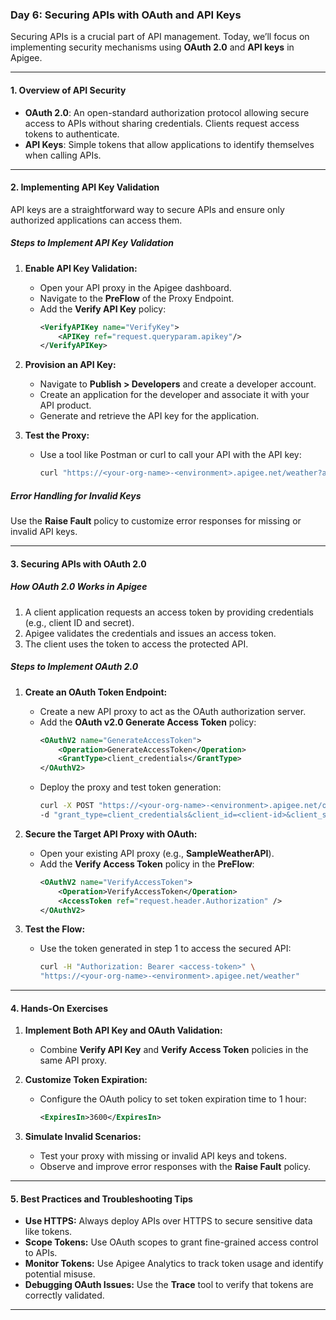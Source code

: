 ### **Day 6: Securing APIs with OAuth and API Keys**

Securing APIs is a crucial part of API management. Today, we’ll focus on implementing security mechanisms using **OAuth 2.0** and **API keys** in Apigee.

---

#### **1. Overview of API Security**

- **OAuth 2.0**: An open-standard authorization protocol allowing secure access to APIs without sharing credentials. Clients request access tokens to authenticate.
- **API Keys**: Simple tokens that allow applications to identify themselves when calling APIs.

---

#### **2. Implementing API Key Validation**

API keys are a straightforward way to secure APIs and ensure only authorized applications can access them.

##### **Steps to Implement API Key Validation**

1. **Enable API Key Validation:**

   - Open your API proxy in the Apigee dashboard.
   - Navigate to the **PreFlow** of the Proxy Endpoint.
   - Add the **Verify API Key** policy:
     ```xml
     <VerifyAPIKey name="VerifyKey">
         <APIKey ref="request.queryparam.apikey"/>
     </VerifyAPIKey>
     ```

2. **Provision an API Key:**

   - Navigate to **Publish > Developers** and create a developer account.
   - Create an application for the developer and associate it with your API product.
   - Generate and retrieve the API key for the application.

3. **Test the Proxy:**
   - Use a tool like Postman or curl to call your API with the API key:
     ```bash
     curl "https://<your-org-name>-<environment>.apigee.net/weather?apikey=<your-api-key>"
     ```

##### **Error Handling for Invalid Keys**

Use the **Raise Fault** policy to customize error responses for missing or invalid API keys.

---

#### **3. Securing APIs with OAuth 2.0**

##### **How OAuth 2.0 Works in Apigee**

1. A client application requests an access token by providing credentials (e.g., client ID and secret).
2. Apigee validates the credentials and issues an access token.
3. The client uses the token to access the protected API.

##### **Steps to Implement OAuth 2.0**

1. **Create an OAuth Token Endpoint:**

   - Create a new API proxy to act as the OAuth authorization server.
   - Add the **OAuth v2.0 Generate Access Token** policy:
     ```xml
     <OAuthV2 name="GenerateAccessToken">
         <Operation>GenerateAccessToken</Operation>
         <GrantType>client_credentials</GrantType>
     </OAuthV2>
     ```
   - Deploy the proxy and test token generation:
     ```bash
     curl -X POST "https://<your-org-name>-<environment>.apigee.net/oauth/token" \
     -d "grant_type=client_credentials&client_id=<client-id>&client_secret=<client-secret>"
     ```

2. **Secure the Target API Proxy with OAuth:**

   - Open your existing API proxy (e.g., **SampleWeatherAPI**).
   - Add the **Verify Access Token** policy in the **PreFlow**:
     ```xml
     <OAuthV2 name="VerifyAccessToken">
         <Operation>VerifyAccessToken</Operation>
         <AccessToken ref="request.header.Authorization" />
     </OAuthV2>
     ```

3. **Test the Flow:**
   - Use the token generated in step 1 to access the secured API:
     ```bash
     curl -H "Authorization: Bearer <access-token>" \
     "https://<your-org-name>-<environment>.apigee.net/weather"
     ```

---

#### **4. Hands-On Exercises**

1. **Implement Both API Key and OAuth Validation:**

   - Combine **Verify API Key** and **Verify Access Token** policies in the same API proxy.

2. **Customize Token Expiration:**

   - Configure the OAuth policy to set token expiration time to 1 hour:
     ```xml
     <ExpiresIn>3600</ExpiresIn>
     ```

3. **Simulate Invalid Scenarios:**
   - Test your proxy with missing or invalid API keys and tokens.
   - Observe and improve error responses with the **Raise Fault** policy.

---

#### **5. Best Practices and Troubleshooting Tips**

- **Use HTTPS:** Always deploy APIs over HTTPS to secure sensitive data like tokens.
- **Scope Tokens:** Use OAuth scopes to grant fine-grained access control to APIs.
- **Monitor Tokens:** Use Apigee Analytics to track token usage and identify potential misuse.
- **Debugging OAuth Issues:** Use the **Trace** tool to verify that tokens are correctly validated.

---
